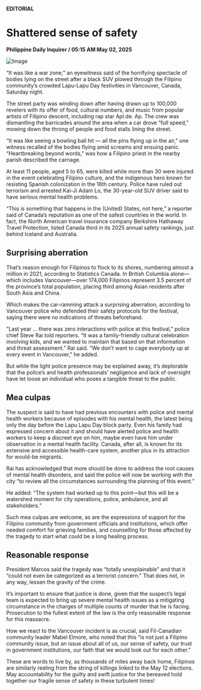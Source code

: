 **EDITORIAL**

# Shattered sense of safety

****Philippine Daily Inquirer / 05:15 AM May 02, 2025****

![Image](https://raw.githubusercontent.com/github-jl14/scrapy_api/refs/heads/main/images/editorial05022025.png)

“It was like a war zone,” an eyewitness said of the horrifying spectacle of bodies lying on the street after a black SUV plowed through the Filipino community’s crowded Lapu-Lapu Day festivities in Vancouver, Canada, Saturday night.

The street party was winding down after having drawn up to 100,000 revelers with its offer of food, cultural numbers, and music from popular artists of Filipino descent, including rap star Apl.de. Ap. The crew was dismantling the barricades around the area when a car drove “full speed,” mowing down the throng of people and food stalls lining the street.

“It was like seeing a bowling ball hit — all the pins flying up in the air,” one witness recalled of the bodies flying amid screams and ensuing panic. “Heartbreaking beyond words,” was how a Filipino priest in the nearby parish described the carnage.

At least 11 people, aged 5 to 65, were killed while more than 30 were injured in the event celebrating Filipino culture, and the indigenous hero known for resisting Spanish colonization in the 16th century. Police have ruled out terrorism and arrested Kai-Ji Adam Lo, the 30-year-old SUV driver said to have serious mental health problems.

“This is something that happens in the (United) States, not here,” a reporter said of Canada’s reputation as one of the safest countries in the world. In fact, the North American travel insurance company Berkshire Hathaway Travel Protection, listed Canada third in its 2025 annual safety rankings, just behind Iceland and Australia.

## Surprising aberration

That’s reason enough for Filipinos to flock to its shores, numbering almost a million in 2021, according to Statistics Canada. In British Columbia alone—which includes Vancouver—over 174,000 Filipinos represent 3.5 percent of the province’s total population, placing third among Asian residents after South Asia and China.

Which makes the car-ramming attack a surprising aberration, according to Vancouver police who defended their safety protocols for the festival, saying there were no indications of threats beforehand.

“Last year … there was zero interactions with police at this festival,” police chief Steve Rai told reporters. “It was a family-friendly cultural celebration involving kids, and we wanted to maintain that based on that information and threat assessment.” Rai said. “We don’t want to cage everybody up at every event in Vancouver,” he added.

But while the light police presence may be explained away, it’s deplorable that the police’s and health professionals’ negligence and lack of oversight have let loose an individual who poses a tangible threat to the public.

## Mea culpas

The suspect is said to have had previous encounters with police and mental health workers because of episodes with his mental health, the latest being only the day before the Lapu Lapu Day block party. Even his family had expressed concern about it and should have alerted police and health workers to keep a discreet eye on him, maybe even have him under observation in a mental health facility. Canada, after all, is known for its extensive and accessible health-care system, another plus in its attraction for would-be migrants.

Rai has acknowledged that more should be done to address the root causes of mental health disorders, and said the police will now be working with the city “to review all the circumstances surrounding the planning of this event.”

He added: “The system had worked up to this point—but this will be a watershed moment for city operations, police, ambulance, and all stakeholders.”

Such mea culpas are welcome, as are the expressions of support for the Filipino community from government officials and institutions, which offer needed comfort for grieving families, and counselling for those affected by the tragedy to start what could be a long healing process.

## Reasonable response

President Marcos said the tragedy was “totally unexplainable” and that it “could not even be categorized as a terrorist concern.” That does not, in any way, lessen the gravity of the crime.

It’s important to ensure that justice is done, given that the suspect’s legal team is expected to bring up severe mental health issues as a mitigating circumstance in the charges of multiple counts of murder that he is facing. Prosecution to the fullest extent of the law is the only reasonable response for this massacre.

How we react to the Vancouver incident is as crucial, said Fil-Canadian community leader Mabel Elmore, who noted that this “is not just a Filipino community issue, but an issue about all of us, our sense of safety, our trust in government institutions, our faith that we would look out for each other.”

These are words to live by, as thousands of miles away back home, Filipinos are similarly reeling from the string of killings linked to the May 12 elections. May accountability for the guilty and swift justice for the bereaved hold together our fragile sense of safety in these turbulent times!